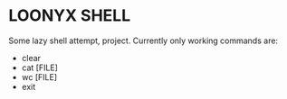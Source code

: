 # LOONYX SHELL
Some lazy shell attempt, project.
Currently only working commands are:
* clear
* cat [FILE]
* wc [FILE]
* exit